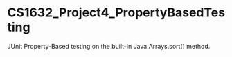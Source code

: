 # CS1632_Project4_PropertyBasedTesting
JUnit Property-Based testing on the built-in Java Arrays.sort() method.
